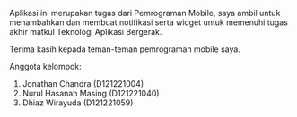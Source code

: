 Aplikasi ini merupakan tugas dari Pemrograman Mobile, saya ambil untuk menambahkan dan membuat notifikasi serta widget untuk memenuhi tugas akhir matkul Teknologi Aplikasi Bergerak.

Terima kasih kepada teman-teman pemrograman mobile saya.

Anggota kelompok:
1. Jonathan Chandra (D121221004)
2. Nurul Hasanah Masing (D121221040)
3. Dhiaz Wirayuda (D121221059)
